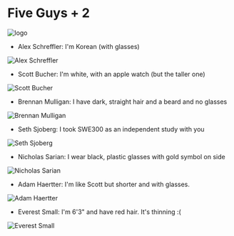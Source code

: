 # Five Guys + 2

![logo](https://imgur.com/sh5k70K.png)

- Alex Schreffler: I'm Korean (with glasses)

![Alex Schreffler](https://imgur.com/fpPyxQJ.png)

- Scott Bucher: I'm white, with an apple watch (but the taller one)

![Scott Bucher](https://imgur.com/s5wPcdj.png)

- Brennan Mulligan: I have dark, straight hair and a beard and no glasses

![Brennan Mulligan](https://imgur.com/C34oYFO.png)

- Seth Sjoberg: I took SWE300 as an independent study with you

![Seth Sjoberg](https://imgur.com/TP6Pvcn.png)

- Nicholas Sarian: I wear black, plastic glasses with gold symbol on side

![Nicholas Sarian](https://imgur.com/NSE5FIa.png)

- Adam Haertter: I'm like Scott but shorter and with glasses.

![Adam Haertter](https://imgur.com/o7HyzqI.png)

- Everest Small: I'm 6'3" and have red hair. It's thinning :(

![Everest Small](https://imgur.com/inyRC6B.png)
